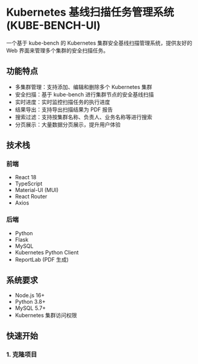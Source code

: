 # Kubernetes 基线扫描任务管理系统 (KUBE-BENCH-UI)

一个基于 kube-bench 的 Kubernetes 集群安全基线扫描管理系统，提供友好的 Web 界面来管理多个集群的安全扫描任务。

## 功能特点

- 多集群管理：支持添加、编辑和删除多个 Kubernetes 集群
- 安全扫描：基于 kube-bench 进行集群节点的安全基线扫描
- 实时进度：实时监控扫描任务的执行进度
- 结果导出：支持导出扫描结果为 PDF 报告
- 搜索过滤：支持按集群名称、负责人、业务名称等进行搜索
- 分页展示：大量数据分页展示，提升用户体验

## 技术栈

### 前端
- React 18
- TypeScript
- Material-UI (MUI)
- React Router
- Axios

### 后端
- Python
- Flask
- MySQL
- Kubernetes Python Client
- ReportLab (PDF 生成)

## 系统要求

- Node.js 16+
- Python 3.8+
- MySQL 5.7+
- Kubernetes 集群访问权限

## 快速开始

### 1. 克隆项目 